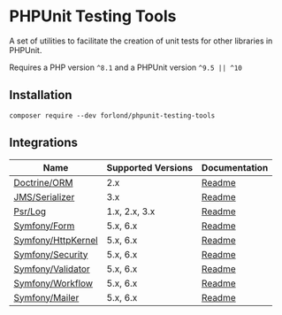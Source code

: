 # PHPUnit Testing Tools

A set of utilities to facilitate the creation of unit tests for other libraries in PHPUnit.

Requires a PHP version `^8.1` and a PHPUnit version `^9.5 || ^10`

## Installation

```
composer require --dev forlond/phpunit-testing-tools
```

## Integrations

| Name                                                         | Supported Versions | Documentation                           |
|--------------------------------------------------------------|--------------------|-----------------------------------------|
| [Doctrine/ORM](https://github.com/doctrine/orm)              | 2.x                | [Readme](./docs/doctrine_orm.md)        |
| [JMS/Serializer](https://github.com/schmittjoh/serializer)   | 3.x                | [Readme](./docs/jms_serializer.md)      |
| [Psr/Log](https://github.com/php-fig/log)                    | 1.x, 2.x, 3.x      | [Readme](./docs/psr_log.md)             |
| [Symfony/Form](https://github.com/symfony/form)              | 5.x, 6.x           | [Readme](./docs/symfony_form.md)        |
| [Symfony/HttpKernel](https://github.com/symfony/http-kernel) | 5.x, 6.x           | [Readme](./docs/symfony_http_kernel.md) |
| [Symfony/Security](https://github.com/symfony/security)      | 5.x, 6.x           | [Readme](./docs/symfony_security.md)    |
| [Symfony/Validator](https://github.com/symfony/validator)    | 5.x, 6.x           | [Readme](./docs/symfony_validator.md)   |
| [Symfony/Workflow](https://github.com/symfony/workflow)      | 5.x, 6.x           | [Readme](./docs/symfony_workflow.md)    |
| [Symfony/Mailer](https://github.com/symfony/mailer)          | 5.x, 6.x           | [Readme](./docs/symfony_mailer.md)      |
